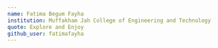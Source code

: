 ```yaml
---
name: Fatima Begum Fayha
institution: Muffakham Jah College of Engineering and Technology
quote: Explore and Enjoy 
github_user: fatimafayha
---
```


